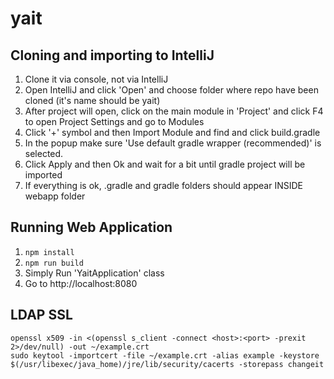 # yait

## Cloning and importing to IntelliJ
1. Clone it via console, not via IntelliJ
2. Open IntelliJ and click 'Open' and choose folder where repo have been cloned (it's name should be yait)
3. After project will open, click on the main module in 'Project' and click F4 to open Project Settings and go to Modules
4. Click '+' symbol and then Import Module and find and click build.gradle
5. In the popup make sure 'Use default gradle wrapper (recommended)' is selected.
6. Click Apply and then Ok and wait for a bit until gradle project will be imported
7. If everything is ok, .gradle and gradle folders should appear INSIDE webapp folder

## Running Web Application
1. `npm install`
2. `npm run build`
3. Simply Run 'YaitApplication' class
4. Go to http://localhost:8080

## LDAP SSL
```
openssl x509 -in <(openssl s_client -connect <host>:<port> -prexit 2>/dev/null) -out ~/example.crt
sudo keytool -importcert -file ~/example.crt -alias example -keystore $(/usr/libexec/java_home)/jre/lib/security/cacerts -storepass changeit

```